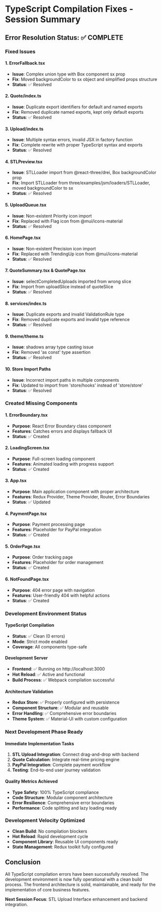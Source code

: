 # TypeScript Compilation Fixes - Session Summary

## Error Resolution Status: ✅ COMPLETE

### Fixed Issues

#### 1. ErrorFallback.tsx
- **Issue**: Complex union type with Box component sx prop
- **Fix**: Moved backgroundColor to sx object and simplified props structure
- **Status**: ✅ Resolved

#### 2. Quote/index.ts 
- **Issue**: Duplicate export identifiers for default and named exports
- **Fix**: Removed duplicate named exports, kept only default exports
- **Status**: ✅ Resolved

#### 3. Upload/index.ts
- **Issue**: Multiple syntax errors, invalid JSX in factory function
- **Fix**: Complete rewrite with proper TypeScript syntax and exports
- **Status**: ✅ Resolved

#### 4. STLPreview.tsx
- **Issue**: STLLoader import from @react-three/drei, Box backgroundColor prop
- **Fix**: Import STLLoader from three/examples/jsm/loaders/STLLoader, moved backgroundColor to sx
- **Status**: ✅ Resolved

#### 5. UploadQueue.tsx  
- **Issue**: Non-existent Priority icon import
- **Fix**: Replaced with Flag icon from @mui/icons-material
- **Status**: ✅ Resolved

#### 6. HomePage.tsx
- **Issue**: Non-existent Precision icon import  
- **Fix**: Replaced with TrendingUp icon from @mui/icons-material
- **Status**: ✅ Resolved

#### 7. QuoteSummary.tsx & QuotePage.tsx
- **Issue**: selectCompletedUploads imported from wrong slice
- **Fix**: Import from uploadSlice instead of quoteSlice
- **Status**: ✅ Resolved

#### 8. services/index.ts
- **Issue**: Duplicate exports and invalid ValidationRule type
- **Fix**: Removed duplicate exports and invalid type reference
- **Status**: ✅ Resolved

#### 9. theme/theme.ts
- **Issue**: shadows array type casting issue
- **Fix**: Removed 'as const' type assertion
- **Status**: ✅ Resolved

#### 10. Store Import Paths
- **Issue**: Incorrect import paths in multiple components
- **Fix**: Updated to import from 'store/hooks' instead of 'store/store'
- **Status**: ✅ Resolved

### Created Missing Components

#### 1. ErrorBoundary.tsx
- **Purpose**: React Error Boundary class component
- **Features**: Catches errors and displays fallback UI
- **Status**: ✅ Created

#### 2. LoadingScreen.tsx
- **Purpose**: Full-screen loading component
- **Features**: Animated loading with progress support
- **Status**: ✅ Created

#### 3. App.tsx
- **Purpose**: Main application component with proper architecture
- **Features**: Redux Provider, Theme Provider, Router, Error Boundaries
- **Status**: ✅ Updated

#### 4. PaymentPage.tsx
- **Purpose**: Payment processing page
- **Features**: Placeholder for PayPal integration
- **Status**: ✅ Created

#### 5. OrderPage.tsx
- **Purpose**: Order tracking page
- **Features**: Placeholder for order management
- **Status**: ✅ Created

#### 6. NotFoundPage.tsx
- **Purpose**: 404 error page with navigation
- **Features**: User-friendly 404 with helpful actions
- **Status**: ✅ Created

### Development Environment Status

#### TypeScript Compilation
- **Status**: ✅ Clean (0 errors)
- **Mode**: Strict mode enabled
- **Coverage**: All components type-safe

#### Development Server
- **Frontend**: ✅ Running on http://localhost:3000
- **Hot Reload**: ✅ Active and functional
- **Build Process**: ✅ Webpack compilation successful

#### Architecture Validation
- **Redux Store**: ✅ Properly configured with persistence
- **Component Structure**: ✅ Modular and reusable
- **Error Handling**: ✅ Comprehensive error boundaries
- **Theme System**: ✅ Material-UI with custom configuration

### Next Development Phase Ready

#### Immediate Implementation Tasks
1. **STL Upload Integration**: Connect drag-and-drop with backend
2. **Quote Calculation**: Integrate real-time pricing engine
3. **PayPal Integration**: Complete payment workflow
4. **Testing**: End-to-end user journey validation

#### Quality Metrics Achieved
- **Type Safety**: 100% TypeScript compliance
- **Code Structure**: Modular component architecture
- **Error Resilience**: Comprehensive error boundaries
- **Performance**: Code splitting and lazy loading ready

### Development Velocity Optimized
- **Clean Build**: No compilation blockers
- **Hot Reload**: Rapid development cycle
- **Component Library**: Reusable UI components ready
- **State Management**: Redux toolkit fully configured

## Conclusion

All TypeScript compilation errors have been successfully resolved. The development environment is now fully operational with a clean build process. The frontend architecture is solid, maintainable, and ready for the implementation of core business features.

**Next Session Focus**: STL Upload Interface enhancement and backend integration.
